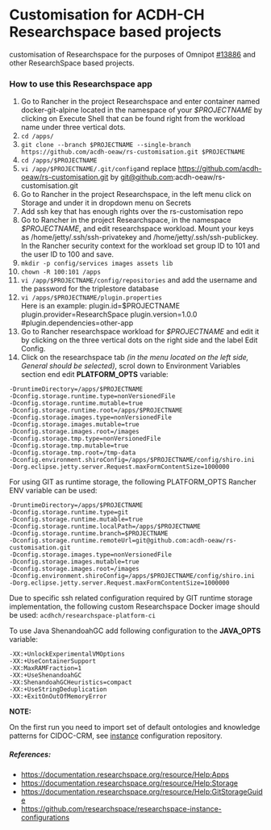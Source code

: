 # Customisation for ACDH-CH Researchspace based projects

customisation of Researchspace for the purposes of Omnipot [#13886](https://redmine.acdh.oeaw.ac.at/issues/13886 "#13886") and other ResearchSpace based projects.

### How to use this Researchspace app

1. Go to Rancher in the project Researchspace and enter container named docker-git-alpine located in the namespace of your *$PROJECTNAME* by clicking on Execute Shell that can be found right from the workload name under three vertical dots. 
2. `cd /apps/`
3. `git clone --branch $PROJECTNAME --single-branch https://github.com/acdh-oeaw/rs-customisation.git $PROJECTNAME`
4. `cd /apps/$PROJECTNAME`
5. `vi /app/$PROJECTNAME/.git/config`and replace https://github.com/acdh-oeaw/rs-customisation.git by git@github.com:acdh-oeaw/rs-customisation.git
6. Go to Rancher in the project Researchspace, in the left menu click on Storage and under it in dropdown menu on Secrets
7. Add ssh key that has enough rights over the rs-customisation repo
8. Go to Rancher in the project Researchspace, in the namespace *$PROJECTNAME*, and edit researchspace workload. Mount your keys as /home/jetty/.ssh/ssh-privatekey and /home/jetty/.ssh/ssh-publickey. In the Rancher security context for the workload set group ID to 101 and the user ID to 100 and save.  
9. `mkdir -p config/services images assets lib`
10. `chown -R 100:101 /apps`
11. `vi /app/$PROJECTNAME/config/repositories` and add the username and the password for the triplestore database
12. `vi /apps/$PROJECTNAME/plugin.properties`  
Here is an example:
        plugin.id=$PROJECTNAME
        plugin.provider=ResearchSpace
        plugin.version=1.0.0
        #plugin.dependencies=other-app
13. Go to Rancher researchspace workload for *$PROJECTNAME* and edit it by clicking on the three vertical dots on the right side and the label Edit Config.
14. Click on the researchspace tab *(in the menu located on the left side, General should be selected)*, scrol down to Environment Variables section end edit **PLATFORM_OPTS** variable:

```shell
-DruntimeDirectory=/apps/$PROJECTNAME
-Dconfig.storage.runtime.type=nonVersionedFile 
-Dconfig.storage.runtime.mutable=true
-Dconfig.storage.runtime.root=/apps/$PROJECTNAME
-Dconfig.storage.images.type=nonVersionedFile
-Dconfig.storage.images.mutable=true
-Dconfig.storage.images.root=/images
-Dconfig.storage.tmp.type=nonVersionedFile
-Dconfig.storage.tmp.mutable=true
-Dconfig.storage.tmp.root=/tmp-data
-Dconfig.environment.shiroConfig=/apps/$PROJECTNAME/config/shiro.ini
-Dorg.eclipse.jetty.server.Request.maxFormContentSize=1000000 
```
For using GIT as runtime storage, the following PLATFORM_OPTS Rancher ENV variable can be used: 

```
-DruntimeDirectory=/apps/$PROJECTNAME
-Dconfig.storage.runtime.type=git  
-Dconfig.storage.runtime.mutable=true  
-Dconfig.storage.runtime.localPath=/apps/$PROJECTNAME
-Dconfig.storage.runtime.branch=$PROJECTNAME 
-Dconfig.storage.runtime.remoteUrl=git@github.com:acdh-oeaw/rs-customisation.git 
-Dconfig.storage.images.type=nonVersionedFile  
-Dconfig.storage.images.mutable=true  
-Dconfig.storage.images.root=/images  
-Dconfig.environment.shiroConfig=/apps/$PROJECTNAME/config/shiro.ini  
-Dorg.eclipse.jetty.server.Request.maxFormContentSize=1000000 
```
Due to specific ssh related configuration required by GIT runtime storage implementation, the following custom Researchspace Docker image should be used: 
`acdhch/researchspace-platform-ci`

To use Java ShenandoahGC add following configuration to the **JAVA_OPTS** variable:

```shell
-XX:+UnlockExperimentalVMOptions
-XX:+UseContainerSupport 
-XX:MaxRAMFraction=1 
-XX:+UseShenandoahGC 
-XX:ShenandoahGCHeuristics=compact 
-XX:+UseStringDeduplication 
-XX:+ExitOnOutOfMemoryError
```

**NOTE:**

On the first run you need to import set of default ontologies and knowledge patterns for CIDOC-CRM, see [instance](https://github.com/researchspace/researchspace-instance-configurations "instance") configuration repository. 

##### References:
- https://documentation.researchspace.org/resource/Help:Apps
- https://documentation.researchspace.org/resource/Help:Storage
- https://documentation.researchspace.org/resource/Help:GitStorageGuide
- https://github.com/researchspace/researchspace-instance-configurations
